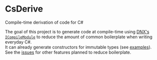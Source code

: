 # CsDerive
Compile-time derivation of code for C#

The goal of this project is to generate code at compile-time using [DNX's `ICompileModule`](https://github.com/aspnet/dnx/issues/39) to reduce the amount of common boilerplate when writing everyday C#.<br/>
It can already generate constructors for immutable types (see [examples](https://github.com/mausch/CsDerive/blob/master/src/Tests/DeriveConstructorTests.cs)).<br/>
See the [issues](https://github.com/mausch/CsDerive/issues) for other features planned to reduce boilerplate.
